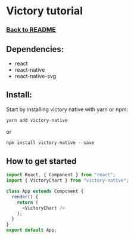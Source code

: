 # Victory tutorial
### [Back to README](https://github.com/IT2810/it2810-webutvikling-h18-prosjekt-3-38/edit/issue/34/readme/README.md/)

## Dependencies:
* react
* react-native
* react-native-svg

## Install:

Start by installing victory native with yarn or npm:

```javascript
yarn add victory-native
```

or

```javascript
npm install victory-native --save
```

## How to get started

```javascript
import React, { Component } from "react";
import { VictoryChart } from "victory-native";

class App extends Component {
  render() {
    return (
      <VictoryChart />
    );
  }
}
export default App;
```
